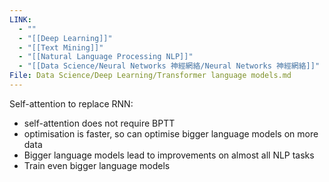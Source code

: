 ```yaml
---
LINK:
  - ""
  - "[[Deep Learning]]"
  - "[[Text Mining]]"
  - "[[Natural Language Processing NLP]]"
  - "[[Data Science/Neural Networks 神經網絡/Neural Networks 神經網絡]]"
File: Data Science/Deep Learning/Transformer language models.md
---
```


Self-attention to replace RNN:
- self-attention does not require BPTT
- optimisation is faster, so can optimise bigger language models on more data
- Bigger language models lead to improvements on almost all NLP tasks
- Train even bigger language models


























































